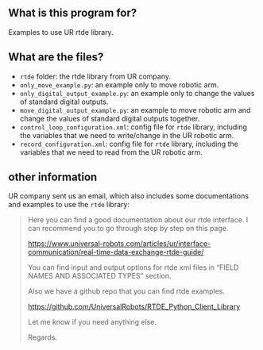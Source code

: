 ## What is this program for?
Examples to use UR rtde library.

## What are the files?
- `rtde` folder: the rtde library from UR company.
- `only_move_example.py`: an example only to move robotic arm.
- `only_digital_output_example.py`: an example only to change the values of standard digital outputs.
- `move_digital_output_example.py`: an example to move robotic arm and change the values of standard digital outputs together.
- `control_loop_configuration.xml`: config file for `rtde` library, including the variables that we need to write/change in the UR robotic arm.
- `record_configuration.xml`: config file for `rtde` library, including the variables that we need to read from the UR robotic arm.

## other information
UR company sent us an email, which also includes some documentations and examples to use the `rtde` library:

<blockquote>
Here you can find a good documentation about our rtde interface. I can recommend you to go through step by step on this page.

https://www.universal-robots.com/articles/ur/interface-communication/real-time-data-exchange-rtde-guide/

You can find input and output options for rtde xml files in “FIELD NAMES AND ASSOCIATED TYPES” section.

Also we have a github repo that you can find rtde examples.

https://github.com/UniversalRobots/RTDE_Python_Client_Library

Let me know if you need anything else.

Regards.

</blockquote>
